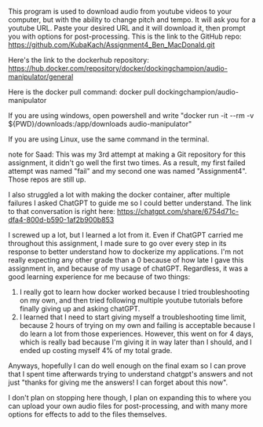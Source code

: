 This program is used to download audio from youtube videos to your computer, but with the ability to change pitch and tempo.
It will ask you for a youtube URL. Paste your desired URL and it will download it, then prompt you with options for
post-processing.
This is the link to the GitHub repo: https://github.com/KubaKach/Assignment4_Ben_MacDonald.git

Here's the link to the dockerhub repository: https://hub.docker.com/repository/docker/dockingchampion/audio-manipulator/general

Here is the docker pull command: docker pull dockingchampion/audio-manipulator

If you are using windows, open powershell and write "docker run -it --rm -v ${PWD}/downloads:/app/downloads audio-manipulator" 

If you are using Linux, use the same command in the terminal.

note for Saad:
This was my 3rd attempt at making a Git repository for this assignment, it didn't go well the first two times. As a result, my 
first failed attempt was named "fail" and my second one was named "Assignment4". Those repos are still up. 

I also struggled a lot with making the docker container, after multiple failures I asked ChatGPT to guide me so I could better
understand. The link to that conversation is right here: https://chatgpt.com/share/6754d71c-dfa4-800d-b590-1af2b900b853

I screwed up a lot, but I learned a lot from it. Even if ChatGPT carried me throughout this assignment, I made sure to go 
over every step in its response to better understand how to dockerize my applications. I'm not really expecting any other 
grade than a 0 because of how late I gave this assignment in, and because of my usage of chatGPT. Regardless, it was a good 
learning experience for me because of two things:
  1. I really got to learn how docker worked because I tried troubleshooting on my own, and then tried following multiple
     youtube tutorials before finally giving up and asking chatGPT.
  2. I learned that I need to start giving myself a troubleshooting time limit, because 2 hours of trying on my own
     and failing is acceptable because I do learn a lot from those experiences. However, this went on for 4 days, which
     is really bad because I'm giving it in way later than I should, and I ended up costing myself 4% of my total grade.

Anyways, hopefully I can do well enough on the final exam so I can prove that I spent time afterwards trying to understand
chatgpt's answers and not just "thanks for giving me the answers! I can forget about this now".

I don't plan on stopping here though, I plan on expanding this to where you can upload your own audio files for 
post-processing, and with many more options for effects to add to the files themselves.
